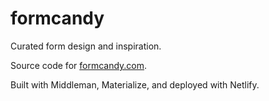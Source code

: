 # formcandy
Curated form design and inspiration. 

Source code for [formcandy.com](http://www.formcandy.com).

Built with Middleman, Materialize, and deployed with Netlify. 
